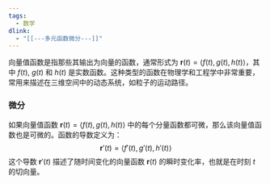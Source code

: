 ```yaml
---
tags:
  - 数学
dlink:
  - "[[---多元函数微分---]]"
---
```

向量值函数是指那些其输出为向量的函数，通常形式为 $\mathbf{r}(t) = \langle f(t), g(t), h(t) \rangle$，其中 $f(t)$, $g(t)$ 和 $h(t)$ 是实数函数。这种类型的函数在物理学和工程学中非常重要，常用来描述在三维空间中的动态系统，如粒子的运动路径。

### 微分

如果向量值函数 $\mathbf{r}(t) = \langle f(t), g(t), h(t) \rangle$ 中的每个分量函数都可微，那么该向量值函数也是可微的。函数的导数定义为：
$$
\mathbf{r}'(t) = \left\langle f'(t), g'(t), h'(t) \right\rangle
$$
这个导数 $\mathbf{r}'(t)$ 描述了随时间变化的向量函数 $\mathbf{r}(t)$ 的瞬时变化率，也就是在时刻 $t$ 的切向量。
